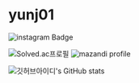 # yunj01

![instagram Badge](https://img.shields.io/badge/@yunj_xx-E4405F?style=flat-square&logo=Instagram&logoColor=white)

![Solved.ac프로필](http://mazassumnida.wtf/api/generate_badge?boj=tuni1212)
![mazandi profile](http://mazandi.herokuapp.com/api?handle=tuni1212&theme=warm)

![깃허브아이디's GitHub stats](https://github-readme-stats.vercel.app/api?username=yunj01&show_icons=true)
